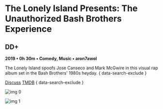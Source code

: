# The Lonely Island Presents: The Unauthorized Bash Brothers Experience

## DD+

**2019 • 0h 30m • Comedy, Music • aron7awol**

The Lonely Island spoofs Jose Canseco and Mark McGwire in this visual rap album set in the Bash Brothers' 1980s heyday.
{ data-search-exclude }

[Discuss](https://www.avsforum.com/threads/bass-eq-for-filtered-movies.2995212/post-58424314)  [TMDB](https://www.themoviedb.org/movie/604196)
{ data-search-exclude }

![img 0](https://i.imgur.com/3NZ7Sz4.jpg)

![img 1](https://i.imgur.com/uSPPq4w.jpg)

